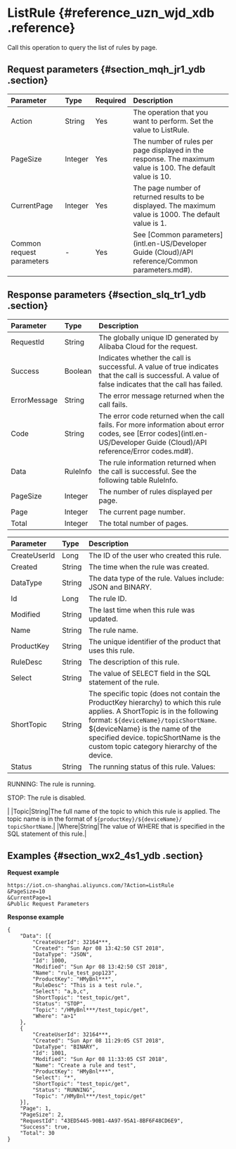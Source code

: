 # ListRule {#reference_uzn_wjd_xdb .reference}

Call this operation to query the list of rules by page.

## Request parameters {#section_mqh_jr1_ydb .section}

|Parameter|Type|Required|Description|
|:--------|:---|:-------|:----------|
|Action|String|Yes|The operation that you want to perform. Set the value to ListRule.|
|PageSize|Integer|Yes|The number of rules per page displayed in the response. The maximum value is 100. The default value is 10.|
|CurrentPage|Integer|Yes|The page number of returned results to be displayed. The maximum value is 1000. The default value is 1.|
|Common request parameters|-|Yes|See [Common parameters](intl.en-US/Developer Guide (Cloud)/API reference/Common parameters.md#).|

## Response parameters {#section_slq_tr1_ydb .section}

|Parameter|Type|Description|
|:--------|:---|:----------|
|RequestId|String|The globally unique ID generated by Alibaba Cloud for the request.|
|Success|Boolean|Indicates whether the call is successful. A value of true indicates that the call is successful. A value of false indicates that the call has failed.|
|ErrorMessage|String|The error message returned when the call fails.|
|Code|String|The error code returned when the call fails. For more information about error codes, see [Error codes](intl.en-US/Developer Guide (Cloud)/API reference/Error codes.md#).|
|Data|RuleInfo|The rule information returned when the call is successful. See the following table RuleInfo.|
|PageSize|Integer|The number of rules displayed per page.|
|Page|Integer|The current page number.|
|Total|Integer|The total number of pages.|

|Parameter|Type|Description|
|:--------|:---|:----------|
|CreateUserId|Long|The ID of the user who created this rule.|
|Created|String|The time when the rule was created.|
|DataType|String|The data type of the rule. Values include: JSON and BINARY.|
|Id|Long|The rule ID.|
|Modified|String|The last time when this rule was updated.|
|Name|String|The rule name.|
|ProductKey|String|The unique identifier of the product that uses this rule.|
|RuleDesc|String|The description of this rule.|
|Select|String|The value of SELECT field in the SQL statement of the rule.|
|ShortTopic|String|The specific topic \(does not contain the ProductKey hierarchy\) to which this rule applies. A ShortTopic is in the following format: `${deviceName}/topicShortName`. $\{deviceName\} is the name of the specified device. topicShortName is the custom topic category hierarchy of the device.|
|Status|String| The running status of this rule. Values:

 RUNNING: The rule is running.

 STOP: The rule is disabled.

 |
|Topic|String|The full name of the topic to which this rule is applied. The topic name is in the format of `${productKey}/${deviceName}/ topicShortName`.|
|Where|String|The value of WHERE that is specified in the SQL statement of this rule.|

## Examples {#section_wx2_4s1_ydb .section}

**Request example**

```
https://iot.cn-shanghai.aliyuncs.com/?Action=ListRule
&PageSize=10
&CurrentPage=1
&Public Request Parameters
```

**Response example**

```
{
    "Data": [{
        "CreateUserId": 32164***,
        "Created": "Sun Apr 08 13:42:50 CST 2018",
        "DataType": "JSON",
        "Id": 1000,
        "Modified": "Sun Apr 08 13:42:50 CST 2018",
        "Name": "rule_test_pop123",
        "ProductKey": "HMyBnl***",
        "RuleDesc": "This is a test rule.",
        "Select": "a,b,c",
        "ShortTopic": "test_topic/get",
        "Status": "STOP",
        "Topic": "/HMyBnl***/test_topic/get",
        "Where": "a>1"
    },
    {
        "CreateUserId": 32164***,
        "Created": "Sun Apr 08 11:29:05 CST 2018",
        "DataType": "BINARY",
        "Id": 1001,
        "Modified": "Sun Apr 08 11:33:05 CST 2018",
        "Name": "Create a rule and test",
        "ProductKey": "HMyBnl***",
        "Select": "*",
        "ShortTopic": "test_topic/get",
        "Status": "RUNNING",
        "Topic": "/HMyBnl***/test_topic/get"
    }],
    "Page": 1,
    "PageSize": 2,
    "RequestId": "43ED5445-90B1-4A97-95A1-8BF6F48CD6E9",
    "Success": true,
    "Total": 30
}
```


